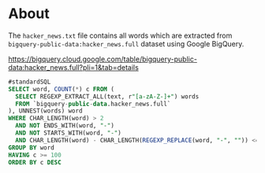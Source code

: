 # About

The `hacker_news.txt` file contains all words which are extracted from
`bigquery-public-data:hacker_news.full` dataset using Google BigQuery.

https://bigquery.cloud.google.com/table/bigquery-public-data:hacker_news.full?pli=1&tab=details

```sql
#standardSQL
SELECT word, COUNT(*) c FROM (
  SELECT REGEXP_EXTRACT_ALL(text, r"[a-zA-Z-]+") words
  FROM `bigquery-public-data.hacker_news.full`
), UNNEST(words) word
WHERE CHAR_LENGTH(word) > 2 
  AND NOT ENDS_WITH(word, "-") 
  AND NOT STARTS_WITH(word, "-")
  AND CHAR_LENGTH(word) - CHAR_LENGTH(REGEXP_REPLACE(word, "-", "")) <= 1
GROUP BY word
HAVING c >= 100
ORDER BY c DESC
```

